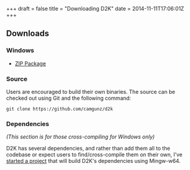+++
draft = false
title = "Downloading D2K"
date = 2014-11-11T17:06:01Z
+++

## Downloads

### Windows

  * [ZIP Package](http://static.totaltrash.org/d2k/d2k.zip)

### Source

Users are encouraged to build their own binaries. The source can be checked out
using Git and the following command:

    git clone https://github.com/camgunz/d2k

### Dependencies

_(This section is for those cross-compiling for Windows only)_

D2K has several dependencies, and rather than add them all to the codebase or
expect users to find/cross-compile them on their own, I've [started a
project](https://github.com/camgunz/mingw64-builds) that will build D2K's
dependencies using Mingw-w64.

